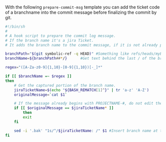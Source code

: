 With the following `prepare-commit-msg` template you can add the ticket code of a branchname into the commit message before finalizing the commit by git.

```bash
#!/bin/sh
#
# A hook script to prepare the commit log message.
# If the branch name it's a jira Ticket.
# It adds the branch name to the commit message, if it is not already part of it.

branchPath="$(git symbolic-ref -q HEAD)" #Something like refs/heads/myBranchName
branchName=${branchPath##*/}      #Get text behind the last / of the branch path

regex="([A-Za-z0-9]{1,10}-[0-9]{1,10})[-_]*"

if [[ $branchName =~ $regex ]]
then
    # Get the captured portion of the branch name.
    jiraTicketName=$(echo "${BASH_REMATCH[1]^}" | tr 'a-z' 'A-Z')
    originalMessage=`cat $1`

    # If the message already begins with PROJECTNAME-#, do not edit the commit message.
    if [[ $originalMessage == $jiraTicketName* ]]
        then
        exit
    fi

    sed -i '.bak' "1s/^/$jiraTicketName: /" $1 #Insert branch name at the start of the commit message file
fi
```
